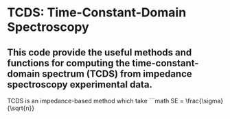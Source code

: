 # TCDS: Time-Constant-Domain Spectroscopy

## This code provide the useful methods and functions for computing the time-constant-domain spectrum (TCDS) from impedance spectroscopy experimental data.

TCDS is an impedance-based method which take ```math
SE = \frac{\sigma}{\sqrt{n}}
```
